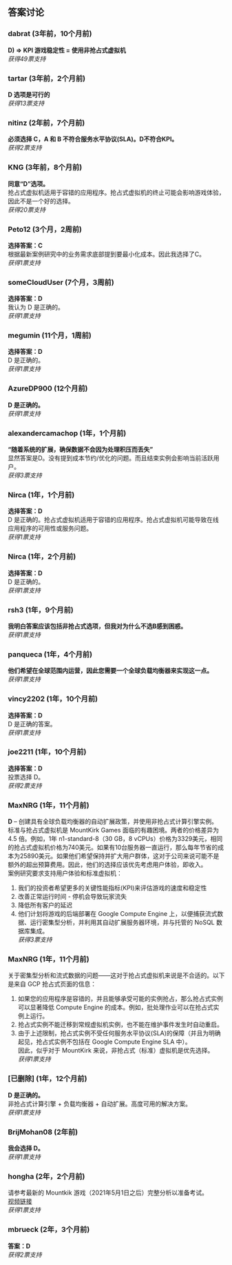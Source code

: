 ## 答案讨论

### dabrat (3年前，10个月前)
**D) => KPI 游戏稳定性 = 使用非抢占式虚拟机**  
*获得49票支持*

### tartar (3年前，2个月前)
**D 选项是可行的**  
*获得13票支持*

### nitinz (2年前，7个月前)
**必须选择 C，A 和 B 不符合服务水平协议(SLA)。D不符合KPI。**  
*获得2票支持*

### KNG (3年前，8个月前)
**同意“D”选项。**  
抢占式虚拟机适用于容错的应用程序。抢占式虚拟机的终止可能会影响游戏体验，因此不是一个好的选择。  
*获得20票支持*

### Peto12 (3个月，2周前)
**选择答案：C**  
根据最新案例研究中的业务需求底部提到要最小化成本。因此我选择了C。  
*获得1票支持*

### someCloudUser (7个月，3周前)
**选择答案：D**  
我认为 D 是正确的。  
*获得1票支持*

### megumin (11个月，1周前)
**选择答案：D**  
D 是正确的。  
*获得1票支持*

### AzureDP900 (12个月前)
**D 是正确的。**  
*获得1票支持*

### alexandercamachop (1年，1个月前)
**“随着系统的扩展，确保数据不会因为处理积压而丢失”**  
显然答案是D。没有提到成本节约/优化的问题。而且结束实例会影响当前活跃用户。  
*获得3票支持*

### Nirca (1年，1个月前)
**选择答案：D**  
D 是正确的。抢占式虚拟机适用于容错的应用程序。抢占式虚拟机可能导致在线应用程序的可用性或服务问题。  
*获得1票支持*

### Nirca (1年，2个月前)
**选择答案：D**  
D 是正确的。  
*获得1票支持*

### rsh3 (1年，9个月前)
**我明白答案应该包括非抢占式选项，但我对为什么不选B感到困惑。**  
*获得1票支持*

### panqueca (1年，4个月前)
**他们希望在全球范围内运营，因此您需要一个全球负载均衡器来实现这一点。**  
*获得1票支持*

### vincy2202 (1年，10个月前)
**选择答案：D**  
D 是正确的答案。  
*获得1票支持*

### joe2211 (1年，10个月前)
**选择答案：D**  
投票选择 D。  
*获得2票支持*

### MaxNRG (1年，11个月前)
**D** – 创建具有全球负载均衡器的自动扩展政策，并使用非抢占式计算引擎实例。  
标准与抢占式虚拟机是 MountKirk Games 面临的有趣困境。两者的价格差异为 4.5 倍。例如，1年 n1-standard-8（30 GB，8 vCPUs）价格为3329美元，相同的抢占式虚拟机价格为740美元。如果有10台服务器一直运行，那么每年节省的成本为25890美元。如果他们希望保持并扩大用户群体，这对于公司来说可能不是额外的超出预算费用。因此，他们的选择应该优先考虑用户体验，即收入。  
案例研究要求支持用户体验和标准虚拟机：  
1) 我们的投资者希望更多的关键性能指标(KPI)来评估游戏的速度和稳定性  
2) 改善正常运行时间 - 停机会导致玩家流失  
3) 降低所有客户的延迟  
4) 他们计划将游戏的后端部署在 Google Compute Engine 上，以便捕获流式数据、运行密集型分析，并利用其自动扩展服务器环境，并与托管的 NoSQL 数据库集成。  
*获得3票支持*

### MaxNRG (1年，11个月前)
关于密集型分析和流式数据的问题——这对于抢占式虚拟机来说是不合适的。以下是来自 GCP 抢占式页面的信息：  
1) 如果您的应用程序是容错的，并且能够承受可能的实例抢占，那么抢占式实例可以显著降低 Compute Engine 的成本。例如，批处理作业可以在抢占式实例上运行。  
2) 抢占式实例不能迁移到常规虚拟机实例，也不能在维护事件发生时自动重启。  
3) 由于上述限制，抢占式实例不受任何服务水平协议(SLA)的保障（并且为明确起见，抢占式实例不包括在 Google Compute Engine SLA 中）。  
因此，似乎对于 MountKirk 来说，非抢占式（标准）虚拟机是优先选择。  
*获得1票支持*

### [已删除] (1年，12个月前)
**D 是正确的。**  
非抢占式计算引擎 + 负载均衡器 + 自动扩展。高度可用的解决方案。  
*获得1票支持*

### BrijMohan08 (2年前)
**我会选择 D。**  
*获得1票支持*

### hongha (2年，2个月前)
请参考最新的 Mountkik 游戏（2021年5月1日之后）完整分析以准备考试。  
[视频链接](https://www.youtube.com/watch?v=1w1olPjlPZY&t=6s)  
*获得1票支持*

### mbrueck (2年，3个月前)
**答案：D**  
*获得2票支持*
